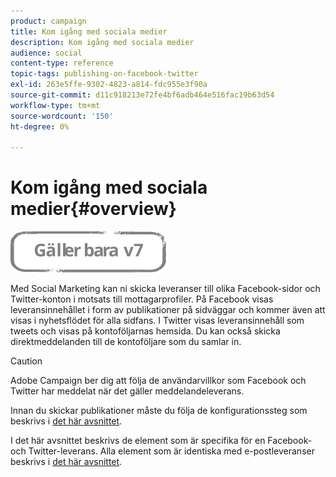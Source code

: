 ```yaml
---
product: campaign
title: Kom igång med sociala medier
description: Kom igång med sociala medier
audience: social
content-type: reference
topic-tags: publishing-on-facebook-twitter
exl-id: 263e5ffe-9302-4823-a814-fdc955e3f90a
source-git-commit: d11c918213e72fe4bf6adb464e516fac19b63d54
workflow-type: tm+mt
source-wordcount: '150'
ht-degree: 0%

---
```


# Kom igång med sociala medier{#overview}

![](../../assets/v7-only.svg)

Med Social Marketing kan ni skicka leveranser till olika Facebook-sidor och Twitter-konton i motsats till mottagarprofiler. På Facebook visas leveransinnehållet i form av publikationer på sidväggar och kommer även att visas i nyhetsflödet för alla sidfans. I Twitter visas leveransinnehåll som tweets och visas på kontoföljarnas hemsida. Du kan också skicka direktmeddelanden till de kontoföljare som du samlar in.

>[!CAUTION]
>
>Adobe Campaign ber dig att följa de användarvillkor som Facebook och Twitter har meddelat när det gäller meddelandeleverans.
>
>Innan du skickar publikationer måste du följa de konfigurationssteg som beskrivs i [det här avsnittet](../../social/using/starting-workflows.md).

I det här avsnittet beskrivs de element som är specifika för en Facebook- och Twitter-leverans. Alla element som är identiska med e-postleveranser beskrivs i [det här avsnittet](../../delivery/using/about-email-channel.md).

